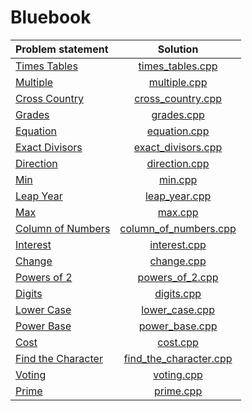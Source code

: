 # Bluebook

|   Problem statement    |          Solution          |
|:-----------------------|:--------------------------:|
| [Times Tables][]       | [times_tables.cpp][]       |
| [Multiple][]           | [multiple.cpp][]           |
| [Cross Country][]      | [cross_country.cpp][]      |
| [Grades][]             | [grades.cpp][]             |
| [Equation][]           | [equation.cpp][]           |
| [Exact Divisors][]     | [exact_divisors.cpp][]     |
| [Direction][]          | [direction.cpp][]          |
| [Min][]                | [min.cpp][]                |
| [Leap Year][]          | [leap_year.cpp][]          |
| [Max][]                | [max.cpp][]                |
| [Column of Numbers][]  | [column_of_numbers.cpp][]  |
| [Interest][]           | [interest.cpp][]           |
| [Change][]             | [change.cpp][]             |
| [Powers of 2][]        | [powers_of_2.cpp][]        |
| [Digits][]             | [digits.cpp][]             |
| [Lower Case][]         | [lower_case.cpp][]         |
| [Power Base][]         | [power_base.cpp][]         |
| [Cost][]               | [cost.cpp][]               |
| [Find the Character][] | [find_the_character.cpp][] |
| [Voting][]             | [voting.cpp][]             |
| [Prime][]              | [prime.cpp][]              |

[Times Tables]:       http://wcipeg.com/problems/desc/P118EX4
[Multiple]:           http://wcipeg.com/problems/desc/p79ex5
[Cross Country]:      http://wcipeg.com/problems/desc/p100ex4
[Grades]:             http://wcipeg.com/problems/desc/p307ex7
[Equation]:           http://wcipeg.com/problems/desc/p84ex5
[Exact Divisors]:     http://wcipeg.com/problems/desc/p154ex8
[Direction]:          http://wcipeg.com/problems/desc/p108ex8
[Min]:                http://wcipeg.com/problems/desc/p287ex3
[Leap Year]:          http://wcipeg.com/problems/desc/p307ex9
[Max]:                http://wcipeg.com/problems/desc/p171ex6a
[Column of Numbers]:  http://wcipeg.com/problems/desc/p140ex3
[Interest]:           http://wcipeg.com/problems/desc/P124EX3
[Change]:             http://wcipeg.com/problems/desc/P109EX10
[Powers of 2]:        http://wcipeg.com/problems/desc/p129ex3
[Digits]:             http://wcipeg.com/problems/desc/p287ex5
[Lower Case]:         http://wcipeg.com/problems/desc/p299ex3
[Power Base]:         http://wcipeg.com/problems/desc/p124ex5
[Cost]:               http://wcipeg.com/problems/desc/p108ex7
[Find the Character]: http://wcipeg.com/problems/desc/p129ex5
[Voting]:             http://wcipeg.com/problems/desc/p184ex8
[Prime]:              http://wcipeg.com/problems/desc/p299ex4

[times_tables.cpp]:       times_tables.cpp
[multiple.cpp]:           multiple.cpp
[cross_country.cpp]:      cross_country.cpp
[grades.cpp]:             grades.cpp
[equation.cpp]:           equation.cpp
[exact_divisors.cpp]:     exact_divisors.cpp
[direction.cpp]:          direction.cpp
[min.cpp]:                min.cpp
[leap_year.cpp]:          leap_year.cpp
[max.cpp]:                max.cpp
[column_of_numbers.cpp]:  column_of_numbers.cpp
[interest.cpp]:           interest.cpp
[change.cpp]:             change.cpp
[powers_of_2.cpp]:        powers_of_2.cpp
[digits.cpp]:             digits.cpp
[lower_case.cpp]:         lower_case.cpp
[power_base.cpp]:         power_base.cpp
[cost.cpp]:               cost.cpp
[find_the_character.cpp]: find_the_character.cpp
[voting.cpp]:             voting.cpp
[prime.cpp]:              prime.cpp
